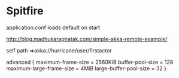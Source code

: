 # Spitfire
application.conf loads default on start

http://blog.madhukaraphatak.com/simple-akka-remote-example/

self path =>akka://hurricane/user/firstactor


advanced {
      maximum-frame-size = 2560KiB
      buffer-pool-size = 128
      maximum-large-frame-size = 4MiB
      large-buffer-pool-size = 32
    }